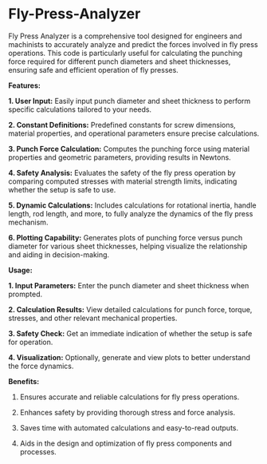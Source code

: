 # Fly-Press-Analyzer
Fly Press Analyzer is a comprehensive tool designed for engineers and machinists to accurately analyze and predict the forces involved in fly press operations. This code is particularly useful for calculating the punching force required for different punch diameters and sheet thicknesses, ensuring safe and efficient operation of fly presses.

****Features:****

**1. User Input:** Easily input punch diameter and sheet thickness to perform specific calculations tailored to your needs.

**2. Constant Definitions:** Predefined constants for screw dimensions, material properties, and operational parameters ensure precise calculations.

**3. Punch Force Calculation:** Computes the punching force using material properties and geometric parameters, providing results in Newtons.

**4. Safety Analysis:** Evaluates the safety of the fly press operation by comparing computed stresses with material strength limits, indicating whether the setup is safe to use.

**5. Dynamic Calculations:** Includes calculations for rotational inertia, handle length, rod length, and more, to fully analyze the dynamics of the fly press mechanism.

**6. Plotting Capability:** Generates plots of punching force versus punch diameter for various sheet thicknesses, helping visualize the relationship and aiding in decision-making.


****Usage:****


**1. Input Parameters:** Enter the punch diameter and sheet thickness when prompted.

**2. Calculation Results:** View detailed calculations for punch force, torque, stresses, and other relevant mechanical properties.

**3. Safety Check:** Get an immediate indication of whether the setup is safe for operation.

**4. Visualization:** Optionally, generate and view plots to better understand the force dynamics.


****Benefits:****

1. Ensures accurate and reliable calculations for fly press operations.

2. Enhances safety by providing thorough stress and force analysis.

3. Saves time with automated calculations and easy-to-read outputs.

4. Aids in the design and optimization of fly press components and processes.
